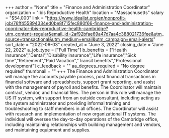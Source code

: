 +++
author = "None"
title = "Finance and Administration Coordinator"
organization = "Ibis Reproductive Health"
location = "Massachusetts"
salary = "$54,000"
link = "https://www.idealist.org/en/nonprofit-job/76ff455894334ed0be8f715fec880f66-finance-and-administration-coordinator-ibis-reproductive-health-cambridge?utm_content=regular&email_id=2af92bfae69a47d7aa4c388021736fee&utm_source=transactional&utm_medium=email&utm_campaign=email-alerts"
sort_date = "2022-06-03"
created_at = "June 3, 2022"
closing_date = "June 22, 2022"
a_job_type = ["Full Time"]
b_benefits = ["Health Insurance","Dental","Disability insurance","Life insurance","Sick time","Retirement","Paid Vacation","Transit benefits","Professional development"]
c_feedback = ""
aa_degrees_required = "No degree required"
thumbnail = ""
+++
The Finance and Administration Coordinator will manage the accounts payable process, post financial transactions in financial software and spreadsheets, support grant reporting, and assist with the management of payroll and benefits. The Coordinator will maintain contract, vendor, and financial files. The person in this role will manage the US IT system, with support from an outside consultant, including acting as the system administrator and providing informal training and troubleshooting to staff members in all offices. The Coordinator will assist with research and implementation of new organizational IT systems. The individual will oversee the day-to-day operations of the Cambridge office, including maintaining relationships with building management and vendors, and maintaining equipment and supplies.